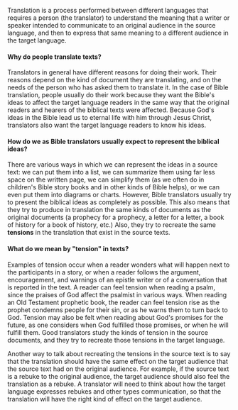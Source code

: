 
Translation is a process performed between different languages that requires a person (the translator) to understand the meaning that a writer or speaker intended to communicate to an original audience in the source language, and then to express that same meaning to a different audience in the target language.

#### Why do people translate texts?

Translators in general have different reasons for doing their work. Their reasons depend on the kind of document they are translating, and on the needs of the person who has asked them to translate it. In the case of Bible translation, people usually do their work because they want the Bible's ideas to affect the target language readers in the same way that the original readers and hearers of the biblical texts were affected. Because God's ideas in the Bible lead us to eternal life with him through Jesus Christ, translators also want the target language readers to know his ideas.

#### How do we as Bible translators usually expect to represent the biblical ideas?

There are various ways in which we can represent the ideas in a source text: we can put them into a list, we can summarize them using far less space on the written page, we can simplify them (as we often do in children's Bible story books and in other kinds of Bible helps), or we can even put them into diagrams or charts. However, Bible translators usually try to present the biblical ideas as completely as possible. This also means that they try to produce in translation the same kinds of documents as the original documents (a prophecy for a prophecy, a letter for a letter, a book of history for a book of history, etc.) Also, they try to recreate the same **tensions** in the translation that exist in the source texts.

#### What do we mean by "tension" in texts?

Examples of tension occur when a reader wonders what will happen next to the participants in a story, or when a reader follows the argument, encouragement, and warnings of an epistle writer or of a conversation that is reported in the text. A reader can feel tension when reading a psalm, since the praises of God affect the psalmist in various ways. When reading an Old Testament prophetic book, the reader can feel tension rise as the prophet condemns people for their sin, or as he warns them to turn back to God. Tension may also be felt when reading about God's promises for the future, as one considers when God fulfilled those promises, or when he will fulfill them. Good translators study the kinds of tension in the source documents, and they try to recreate those tensions in the target language.

Another way to talk about recreating the tensions in the source text is to say that the translation should have the same effect on the target audience that the source text had on the original audience. For example, if the source text is a rebuke to the original audience, the target audience should also feel the translation as a rebuke. A translator will need to think about how the target language expresses rebukes and other types communication, so that the translation will have the right kind of effect on the target audience.